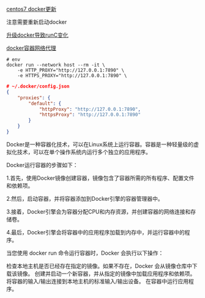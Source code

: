 [centos7 docker更新](https://www.cnblogs.com/GAO321/p/16723147.html)

注意需要重新启动docker

[升级docker导致runC变化](https://blog.csdn.net/AiL598/article/details/103334232)

[docker容器网络代理](https://blog.csdn.net/styshoo/article/details/106189327)

```shell
# env
docker run --network host --rm -it \
    -e HTTP_PROXY="http://127.0.0.1:7890" \
    -e HTTPS_PROXY="http://127.0.0.1:7890" \
```

```json
# ~/.docker/config.json
{
	"proxies": {
		"default": {
			"httpProxy": "http://127.0.0.1:7890",
			"httpsProxy": "http://127.0.0.1:7890"
		}
	}
}
```

Docker是一种容器化技术，可以在Linux系统上运行容器。容器是一种轻量级的虚拟化技术，可以在单个操作系统内运行多个独立的应用程序。

Docker运行容器的步骤如下：

1.首先，使用Docker镜像创建容器，镜像包含了容器所需的所有程序、配置文件和依赖项。

2.然后，启动容器，并将容器添加到Docker引擎的容器管理器中。

3.接着，Docker引擎会为容器分配CPU和内存资源，并创建容器的网络连接和存储卷。

4.最后，Docker引擎会将容器中的应用程序加载到内存中，并运行容器中的程序。

当您使用 docker run 命令运行容器时，Docker 会执行以下操作：

检查本地主机是否已经存在指定的镜像。如果不存在，Docker 会从镜像仓库中下载该镜像。
创建并启动一个新容器，并从指定的镜像中加载应用程序和依赖项。
将容器的输入/输出连接到本地主机的标准输入/输出设备。
在容器中运行应用程序。